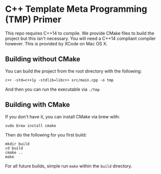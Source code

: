 # C++ Template Meta Programming (TMP) Primer

This repo requires C++14 to compile. We provide CMake files to build the project but this isn't necessary. You will need a C++14 compliant compiler however. This is provided by XCode on Mac OS X.

## Building without CMake

You can build the project from the root directory with the following:

```
c++ -std=c++1y -stdlib=libc++ src/main.cpp -o tmp
```

And then you can run the executable via `./tmp`

## Building with CMake

If you don't have it, you can install CMake via brew with:

```
sudo brew install cmake
```

Then do the following for you first build:

```
mkdir build
cd build
cmake ..
make
```

For all future builds, simple run `make` within the `build` directory.
